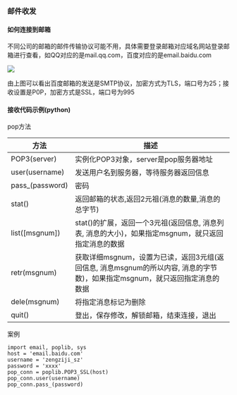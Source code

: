 ### 邮件收发

#### 如何连接到邮箱

不同公司的邮箱的邮件传输协议可能不用，具体需要登录邮箱对应域名网站登录邮箱进行查看，如QQ对应的是mail.qq.com，百度对应的是email.baidu.com

![](https://i.loli.net/2019/05/10/5cd51df3dfbd6.jpg)



由上图可以看出百度邮箱的发送是SMTP协议，加密方式为TLS，端口号为25；接收设置是P0P，加密方式是SSL，端口号为995



#### 接收代码示例(python)

pop方法

| 方法            | 描述                                                         |
| --------------- | ------------------------------------------------------------ |
| POP3(server)    | 实例化POP3对象，server是pop服务器地址                        |
| user(username)  | 发送用户名到服务器，等待服务器返回信息                       |
| pass_(password) | 密码                                                         |
| stat()          | 返回邮箱的状态,返回2元祖(消息的数量,消息的总字节)            |
| list([msgnum])  | stat()的扩展，返回一个3元祖(返回信息, 消息列表, 消息的大小)，如果指定msgnum，就只返回指定消息的数据 |
| retr(msgnum)    | 获取详细msgnum，设置为已读，返回3元组(返回信息, 消息msgnum的所以内容, 消息的字节数)，如果指定msgnum，就只返回指定消息的数据 |
| dele(msgnum)    | 将指定消息标记为删除                                         |
| quit()          | 登出，保存修改，解锁邮箱，结束连接，退出                     |


案例
```
import email, poplib, sys
host = 'email.baidu.com'
username = 'zengziji_sz'
password = 'xxxx'
pop_conn = poplib.POP3_SSL(host)
pop_conn.user(username)
pop_conn.pass_(password)
```



